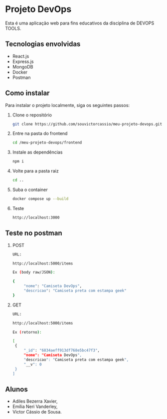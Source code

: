 # Projeto DevOps

Esta é uma aplicação web para fins educativos da disciplina de DEVOPS TOOLS.

## Tecnologias envolvidas

- React.js
- Express.js
- MongoDB
- Docker
- Postman

## Como instalar

Para instalar o projeto localmente, siga os seguintes passos:

1. Clone o repositório
   ```bash
   git clone https://github.com/souvictorcassio/meu-projeto-devops.git
   ```
2. Entre na pasta do frontend
   ```bash
   cd /meu-projeto-devops/frontend
   ```
3. Instale as dependências
   ```bash
   npm i
   ```
4. Volte para a pasta raiz
   ```bash
   cd ..
   ```
5. Suba o container
   ```bash
   docker compose up --build
   ```
6. Teste
   ```bash
   http://localhost:3000
   ```

## Teste no postman

1. POST

   ```bash
   URL:

   http://localhost:5000/items

   Ex (body raw/JSON):

   {
        "nome": "Camiseta DevOps",
        "descricao": "Camiseta preta com estampa geek"
   }
   ```

2. GET

   ```bash
   URL:

   http://localhost:5000/items

   Ex (retorno):

   [
    {
        "_id": "6834aeff913df768e5bc47f3",
        "nome": "Camiseta DevOps",
        "descricao": "Camiseta preta com estampa geek",
        "__v": 0
    }
   ]
   ```

## Alunos

- Adiles Bezerra Xavier,
- Emília Neri Vanderley,
- Victor Cássio de Sousa.
